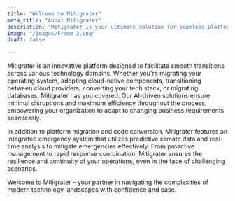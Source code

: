 ```yaml
---
title: "Welcome to Mitigrater"
meta_title: "About Mitigrater"
description: "Mitigrater is your ultimate solution for seamless platform migration, code conversion, and emergency mitigation. With advanced AI-powered tools and comprehensive strategies, Mitigrater ensures swift transitions between clouds and architectures while prioritizing resilience and efficiency."
image: "/images/Frame 2.png"
draft: false

---
```

Mitigrater is an innovative platform designed to facilitate smooth transitions across various technology domains. Whether you're migrating your operating system, adopting cloud-native components, transitioning between cloud providers, converting your tech stack, or migrating databases, Mitigrater has you covered. Our AI-driven solutions ensure minimal disruptions and maximum efficiency throughout the process, empowering your organization to adapt to changing business requirements seamlessly.

In addition to platform migration and code conversion, Mitigrater features an integrated emergency system that utilizes predictive climate data and real-time analysis to mitigate emergencies effectively. From proactive management to rapid response coordination, Mitigrater ensures the resilience and continuity of your operations, even in the face of challenging scenarios.

Welcome to Mitigrater – your partner in navigating the complexities of modern technology landscapes with confidence and ease.






